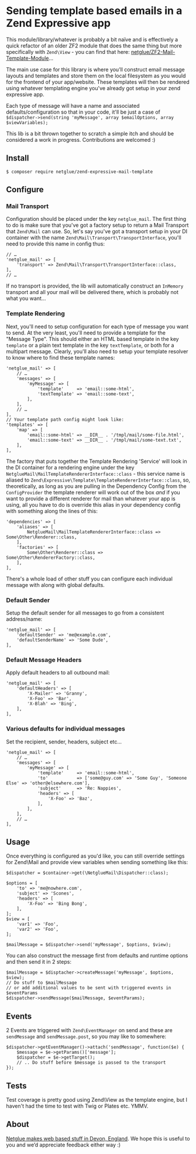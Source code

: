 # Sending template based emails in a Zend Expressive app

This module/library/whatever is probably a bit naïve and is effectively a quick refactor of an older ZF2 module that does the same thing but more specifically with `Zend\View` - you can find that here: [netglue/ZF2-Mail-Template-Module](https://github.com/netglue/ZF2-Mail-Template-Module)…

The main use case for this library is where you’ll construct email message layouts and templates and store them on the local filesystem as you would for the frontend of your app/website. These templates will then be rendered using whatever templating engine you've already got setup in your zend expressive app.

Each type of message will have a name and associated defaults/configuration so that in your code, it'll be just a case of `$dispatcher->send(string 'myMessage', array $emailOptions, array $viewVariables);`

This lib is a bit thrown together to scratch a simple itch and should be considered a work in progress. Contributions are welcomed :)

## Install

    $ composer require netglue/zend-expressive-mail-template

## Configure

### Mail Transport

Configuration should be placed under the key `netglue_mail`. The first thing to do is make sure that you've got a factory setup to return a Mail Transport that `Zend\Mail` can use. So, let's say you've got a transport setup in your DI container with the name `Zend\Mail\Transport\TransportInterface`, you'll need to provide this name in config thus:

    // …
    'netglue_mail' => [
        'transport' => Zend\Mail\Transport\TransportInterface::class,
    ],
    // …

If no transport is provided, the lib will automatically construct an `InMemory` transport and all your mail will be delivered there, which is probably not what you want…

### Template Rendering

Next, you'll need to setup configuration for each type of message you want to send. At the very least, you'll need to provide a template for the "Message Type". This should either an HTML based template in the key `template` or a plain text template in the key `textTemplate`, or both for a multipart message. Clearly, you'll also need to setup your template resolver to know where to find these template names:
    
    'netglue_mail' => [
        // …
        'messages' => [
            'myMessage' => [
                'template'     => 'email::some-html',
                'textTemplate' => 'email::some-text',
            ],
        ],
        // …
    ],
    // Your template path config might look like:
    'templates' => [
        'map' => [
            'email::some-html' => __DIR__ . '/tmpl/mail/some-file.html',
            'email::some-text' => __DIR__ . '/tmpl/mail/some-text.txt',
        ],
    ],

The factory that puts together the Template Rendering 'Service' will look in the DI container for a rendering engine under the key `NetglueMail\MailTemplateRendererInterface::class` - this service name is aliased to `Zend\Expressive\Template\TemplateRendererInterface::class`, so, theoretically, as long as you are pulling in the Dependency Config from the `ConfigProvider` the template renderer will work out of the box _and_ if you want to provide a different renderer for mail than whatever your app is using, all you have to do is override this alias in your dependency config with something along the lines of this:
    
    'dependencies' => [
        'aliases' => [
            NetglueMail\MailTemplateRendererInterface::class => Some\Other\Renderer::class,
        ],
        'factories' => [
            Some\Other\Renderer::class => Some\Other\RendererFactory::class,
        ],  
    ],

There's a whole load of other stuff you can configure each individual message with along with global defaults. 

### Default Sender

Setup the default sender for all messages to go from a consistent address/name:
    
    'netglue_mail' => [
        'defaultSender' => 'me@example.com',
        'defaultSenderName' => 'Some Dude',
    ],

### Default Message Headers

Apply default headers to all outbound mail:
    
    'netglue_mail' => [
        'defaultHeaders' => [
            'X-Mailer' => 'Granny',
            'X-Foo' => 'Bar',
            'X-Blah' => 'Bing',
        ],
    ],

### Various defaults for individual messages

Set the recipient, sender, headers, subject etc…
    
    'netglue_mail' => [
        // …
        'messages' => [
            'myMessage' => [
                'template'     => 'email::some-html',
                'to'           => ['some@guy.com' => 'Some Guy', 'Someone Else' => 'other@elsewhere.com'],
                'subject'      => 'Re: Nappies',
                'headers' => [
                    'X-Foo' => 'Baz',
                ],
            ],
        ],
        // …
    ],
    

## Usage

Once everything is configured as you'd like, you can still override settings for Zend\Mail and provide view variables when sending something like this:
    
    $dispatcher = $container->get(\NetglueMail\Dispatcher::class);
    
    $options = [
        'to' => 'me@nowhere.com',
        'subject' => 'Scones',
        'headers' => [
            'X-Foo' => 'Bing Bong',
        ],
    ];
    $view = [
        'var1' => 'Foo',
        'var2' => 'Foo',
    ];
    
    $mailMessage = $dispatcher->send('myMessage', $options, $view);

You can also construct the message first from defaults and runtime options and then send it in 2 steps:

    $mailMessage = $disptacher->createMessage('myMessage', $options, $view);
    // Do stuff to $mailMessage
    // or add additional values to be sent with triggered events in $eventParams
    $dispatcher->sendMessage($mailMessage, $eventParams);
    
## Events

2 Events are triggered with `Zend\EventManager` on send and these are `sendMessage` and `sendMessage.post`, so you may like to somewhere:

    $dispatcher->getEventManager()->attach('sendMessage', function($e) {
        $message = $e->getParams()['message'];
        $dispatcher = $e->getTarget();
        // .. Do stuff before $message is passed to the transport
    });
    
## Tests

Test coverage is pretty good using Zend\View as the template engine, but I haven't had the time to test with Twig or Plates etc. YMMV.

## About

[Netglue makes web based stuff in Devon, England](https://netglue.uk). We hope this is useful to you and we’d appreciate feedback either way :)
